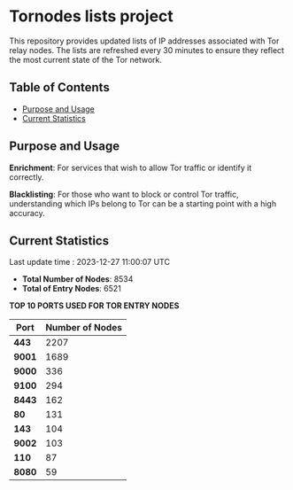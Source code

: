 # Tornodes lists project

This repository provides updated lists of IP addresses associated with Tor relay nodes. The lists are refreshed every 30 minutes to ensure they reflect the most current state of the Tor network.

## Table of Contents

- [Purpose and Usage](#purpose-and-usage)
- [Current Statistics](#current-statistics)


## Purpose and Usage

**Enrichment**: For services that wish to allow Tor traffic or identify it correctly.

**Blacklisting**: For those who want to block or control Tor traffic, understanding which IPs belong to Tor can be a starting point with a high accuracy.

## Current Statistics

Last update time : 2023-12-27 11:00:07 UTC

- **Total Number of Nodes**: 8534
- **Total of Entry Nodes**: 6521

**TOP 10 PORTS USED FOR TOR ENTRY NODES**

| **Port** | **Number of Nodes** |
|------|-----------------|
| **443**   | 2207  |
| **9001**   | 1689  |
| **9000**   | 336  |
| **9100**   | 294  |
| **8443**   | 162  |
| **80**   | 131  |
| **143**   | 104  |
| **9002**   | 103  |
| **110**   | 87  |
| **8080**   | 59  |

